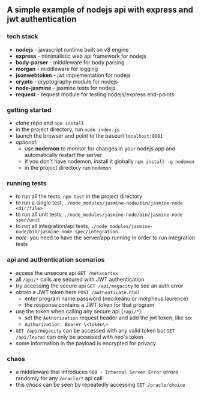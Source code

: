 ## A simple example of nodejs api with express and jwt authentication

### tech stack
* **nodejs** - javascript runtime built on v8 engine
* **express** - minimalistic web api framework for nodejs
* **body-parser** - middleware for body parsing
* **morgan** - middleware for logging
* **jsonwebtoken** - jwt implementation for nodejs
* **crypto** - cryptography module for nodejs
* **node-jasmine** - jasmine tests for nodejs
* **request** - request module for testing nodejs/express end-points

### getting started
* clone repo and `npm install`
* in the project directory, run `node index.js`
* launch the browser and point to the baseurl `localhost:8081`
* *optional:*
    * use __nodemon__ to monitor for changes in your nodejs app and automatically restart the server
    * if you don't have nodemon, install it globally `npm install -g nodemon`
    * in the project directory run `nodemon`

### running tests
* to run all the tests, `npm test` in the project directory
* to run a single test, `./node_modules/jasmine-node/bin/jasmine-node <dir/file>`
* to run all unit tests, `./node_modules/jasmine-node/bin/jasmine-node spec/unit`
* to run all integration/api tests, `./node_modules/jasmine-node/bin/jasmine-node spec/integration`
* *note:* you need to have the server/app running in order to run integration tests 

### api and authentication scenarios
* access the unsecure api `GET /metacortex`
* all `/api/*` calls are secured with JWT authentication
* try accessing the secure api `GET /api/megacity` to see an auth error
* obtain a JWT token here `POST /authenticate.html`
    * enter program name:password (neo:keanu or morpheus:laurence)
    * the response contains a JWT token for that program
* use the token when calling any secure api (`/api/*`):
    * set the `Authorization` request header and add the jwt token, like so:
    * `Authorization: Bearer \<token\>`
* `GET /api/megacity` can be accessed with any valid token but `GET /api/levrai` can only be accessed with neo's token
* some information in the payload is encrypted for privacy

### chaos
* a middleware that introduces `500 - Internal Server Error` errors randomly for any `/oracle/*` api call
* this _chaos_ can be seen by repeatedly accessing `GET /oracle/choice`
